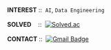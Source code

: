 **INTEREST**&nbsp;::&nbsp;&nbsp;`AI`, `Data Engineering`  
&nbsp;  
**SOLVED**&nbsp;&nbsp;&nbsp;&nbsp;::&nbsp;&nbsp;[![Solved.ac](http://mazassumnida.wtf/api/mini/generate_badge?boj=20203065)](https://solved.ac/20203065/)  
&nbsp;  
**CONTACT**&nbsp;::&nbsp;&nbsp;[![Gmail Badge](https://img.shields.io/badge/Gmail-d14836?style=flat&logo=Gmail&logoColor=white)](mailto:20203065@kookmin.ac.kr)  
